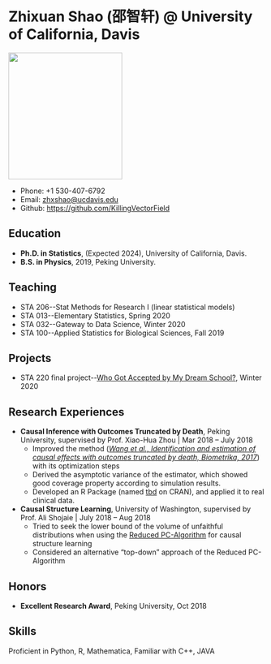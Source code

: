 # Zhixuan Shao (邵智轩) @ University of California, Davis

<img src="https://statistics.ucdavis.edu/sites/g/files/dgvnsk5166/files/styles/sf_profile/public/images/person/SHAO%2C%20Zhixuan.jpg?h=3bffa19b&itok=YvegL7Zo" width = "224" height = "250" />

* Phone: +1 530-407-6792
* Email: zhxshao@ucdavis.edu
* Github: <https://github.com/KillingVectorField>

## Education
* **Ph.D. in Statistics**, (Expected 2024), University of California, Davis.
* **B.S. in Physics**, 2019, Peking University.

## Teaching
* STA 206--Stat Methods for Research I (linear statistical models)
* STA 013--Elementary Statistics, Spring 2020
* STA 032--Gateway to Data Science, Winter 2020
* STA 100--Applied Statistics for Biological Sciences, Fall 2019

## Projects
* STA 220 final project--[Who Got Accepted by My Dream School?](https://yidongzhou.github.io/projects.html), Winter 2020

## Research Experiences
* **Causal Inference with Outcomes Truncated by Death**, Peking University, supervised by Prof. Xiao-Hua Zhou | Mar 2018 – July 2018
  + Improved the method ([*Wang et al., Identification and estimation of causal effects with outcomes truncated by death, Biometrika, 2017*](https://doi.org/10.1093/biomet/asx034)) with its optimization steps
  + Derived the asymptotic variance of the estimator, which showed good coverage property according to simulation results.
  + Developed an R Package (named [tbd](https://cran.r-project.org/web/packages/tbd/index.html) on CRAN), and applied it to real clinical data.
* **Causal Structure Learning**, University of Washington, supervised by Prof. Ali Shojaie | July 2018 – Aug 2018
  + Tried to seek the lower bound of the volume of unfaithful distributions when using the [Reduced PC-Algorithm](https://arxiv.org/abs/1806.06209) for causal structure learning
  + Considered an alternative “top-down” approach of the Reduced PC-Algorithm

## Honors
* **Excellent Research Award**, Peking University, Oct 2018

## Skills
Proficient in Python, R, Mathematica, Familiar with C++, JAVA

